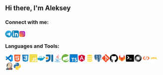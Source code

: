 ## Hi there, I'm Aleksey

### Connect with me:

[<img align="left" alt="Aleksey Curat | Telegram" width="22px" src="https://raw.githubusercontent.com/Lowton/lowton/main/contact/telegram.svg" />][telegram]
[<img align="left" alt="Aleksey Kouzmenko | LinkedIn" width="22px" src="https://raw.githubusercontent.com/Lowton/lowton/main/contact/linkedin.svg" />][linkedin]
[<img align="left" alt="Archie Low | Instagram" width="22px" src="https://raw.githubusercontent.com/Lowton/lowton/main/contact/instagram.svg" />][instagram]

<br />

### Languages and Tools:
[<img align="left" alt="Visual Studio Code" width="26px" src="https://raw.githubusercontent.com/Lowton/lowton/main/tools/vscode.svg" />][blank]
[<img align="left" alt="HTML5" width="26px" src="https://raw.githubusercontent.com/Lowton/lowton/main/tools/html.svg" />][blank]
[<img align="left" alt="CSS3" width="26px" src="https://raw.githubusercontent.com/Lowton/lowton/main/tools/css.svg" />][blank]
[<img align="left" alt="JavaScript" width="26px" src="https://raw.githubusercontent.com/Lowton/lowton/main/tools/javascript.svg" />][blank]
[<img align="left" alt="Docker" width="26px" src="https://raw.githubusercontent.com/Lowton/lowton/main/tools/docker.svg" />][blank]
[<img align="left" alt="Intellij Idea" width="26px" src="https://raw.githubusercontent.com/Lowton/lowton/main/tools/intellij.svg" />][blank]
[<img align="left" alt="Java" width="26px" src="https://raw.githubusercontent.com/Lowton/lowton/main/tools/java.svg" />][blank]
[<img align="left" alt="Spring Framework" width="26px" src="https://raw.githubusercontent.com/Lowton/lowton/main/tools/spring.svg" />][blank]
[<img align="left" alt="TypeScript" width="26px" src="https://raw.githubusercontent.com/Lowton/lowton/main/tools/typescript.svg" />][blank]
[<img align="left" alt="Angular" width="26px" src="https://raw.githubusercontent.com/Lowton/lowton/main/tools/angular.svg" />][blank]
[<img align="left" alt="SQL" width="26px" src="https://raw.githubusercontent.com/Lowton/lowton/main/tools/sql.svg" />][blank]
[<img align="left" alt="PostgreSQL" width="26px" src="https://raw.githubusercontent.com/Lowton/lowton/main/tools/postgresql.svg" />][blank]
[<img align="left" alt="Git" width="26px" src="https://raw.githubusercontent.com/Lowton/lowton/main/tools/git.svg" />][blank]
[<img align="left" alt="GitHub" width="26px" src="https://raw.githubusercontent.com/Lowton/lowton/main/tools/github.svg" />][blank]
[<img align="left" alt="GitLab" width="26px" src="https://raw.githubusercontent.com/Lowton/lowton/main/tools/gitlab.svg" />][blank]
[<img align="left" alt="Terminal" width="26px" src="https://raw.githubusercontent.com/Lowton/lowton/main/tools/terminal.svg" />][blank]
[<img align="left" alt="JSON" width="26px" src="https://raw.githubusercontent.com/Lowton/lowton/main/tools/json.svg" />][blank]
[<img align="left" alt="XML" width="26px" src="https://raw.githubusercontent.com/Lowton/lowton/main/tools/xml.svg" />][blank]
[<img align="left" alt="Yaml" width="26px" src="https://raw.githubusercontent.com/Lowton/lowton/main/tools/yaml.svg" />][blank]
[<img align="left" alt="Jenkins" width="26px" src="https://raw.githubusercontent.com/Lowton/lowton/main/tools/jenkins.svg" />][blank]
[<img align="left" alt="Python" width="26px" src="https://raw.githubusercontent.com/Lowton/lowton/main/tools/python.svg" />][blank]

<br />

[telegram]: https://t.me/curat
[linkedin]: https://linkedin.com/in/codeSTACKr
[instagram]: https://www.instagram.com/archie_low
[blank]: #